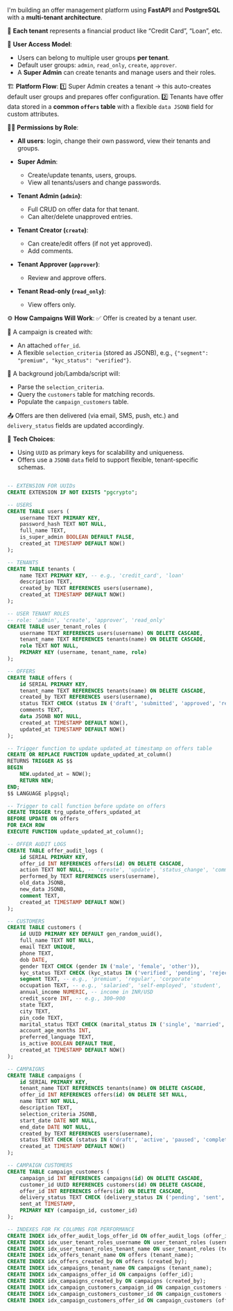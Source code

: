 I'm building an offer management platform using **FastAPI** and **PostgreSQL** with a **multi-tenant architecture**.

🔧 **Each tenant** represents a financial product like “Credit Card”, “Loan”, etc.

🔐 **User Access Model**:

* Users can belong to multiple user groups **per tenant**.
* Default user groups: `admin`, `read_only`, `create`, `approver`.
* A **Super Admin** can create tenants and manage users and their roles.

🏗️ **Platform Flow**:
1️⃣ Super Admin creates a tenant → this auto-creates default user groups and prepares offer configuration.
2️⃣ Tenants have offer data stored in a **common `offers` table** with a flexible `data JSONB` field for custom attributes.

🧑‍💼 **Permissions by Role**:

* **All users**: login, change their own password, view their tenants and groups.
* **Super Admin**:

  * Create/update tenants, users, groups.
  * View all tenants/users and change passwords.
* **Tenant Admin (`admin`)**:

  * Full CRUD on offer data for that tenant.
  * Can alter/delete unapproved entries.
* **Tenant Creator (`create`)**:

  * Can create/edit offers (if not yet approved).
  * Add comments.
* **Tenant Approver (`approver`)**:

  * Review and approve offers.
* **Tenant Read-only (`read_only`)**:

  * View offers only.

⚙️ **How Campaigns Will Work**:
✅ Offer is created by a tenant user.

📄 A campaign is created with:

* An attached `offer_id`.
* A flexible `selection_criteria` (stored as JSONB), e.g., `{"segment": "premium", "kyc_status": "verified"}`.

🧮 A background job/Lambda/script will:

* Parse the `selection_criteria`.
* Query the `customers` table for matching records.
* Populate the `campaign_customers` table.

📤 Offers are then delivered (via email, SMS, push, etc.) and `delivery_status` fields are updated accordingly.

🧱 **Tech Choices**:

* Using `UUID` as primary keys for scalability and uniqueness.
* Offers use a `JSONB` `data` field to support flexible, tenant-specific schemas.


```sql

-- EXTENSION FOR UUIDs
CREATE EXTENSION IF NOT EXISTS "pgcrypto";

-- USERS
CREATE TABLE users (
    username TEXT PRIMARY KEY,
    password_hash TEXT NOT NULL,
    full_name TEXT,
    is_super_admin BOOLEAN DEFAULT FALSE,
    created_at TIMESTAMP DEFAULT NOW()
);

-- TENANTS
CREATE TABLE tenants (
    name TEXT PRIMARY KEY, -- e.g., 'credit_card', 'loan'
    description TEXT,
    created_by TEXT REFERENCES users(username),
    created_at TIMESTAMP DEFAULT NOW()
);

-- USER TENANT ROLES
-- role: 'admin', 'create', 'approver', 'read_only'
CREATE TABLE user_tenant_roles (
    username TEXT REFERENCES users(username) ON DELETE CASCADE,
    tenant_name TEXT REFERENCES tenants(name) ON DELETE CASCADE,
    role TEXT NOT NULL,
    PRIMARY KEY (username, tenant_name, role)
);

-- OFFERS
CREATE TABLE offers (
    id SERIAL PRIMARY KEY,
    tenant_name TEXT REFERENCES tenants(name) ON DELETE CASCADE,
    created_by TEXT REFERENCES users(username),
    status TEXT CHECK (status IN ('draft', 'submitted', 'approved', 'rejected')) NOT NULL DEFAULT 'draft',
    comments TEXT,
    data JSONB NOT NULL,
    created_at TIMESTAMP DEFAULT NOW(),
    updated_at TIMESTAMP DEFAULT NOW()
);

-- Trigger function to update updated_at timestamp on offers table
CREATE OR REPLACE FUNCTION update_updated_at_column()
RETURNS TRIGGER AS $$
BEGIN
    NEW.updated_at = NOW();
    RETURN NEW;
END;
$$ LANGUAGE plpgsql;

-- Trigger to call function before update on offers
CREATE TRIGGER trg_update_offers_updated_at
BEFORE UPDATE ON offers
FOR EACH ROW
EXECUTE FUNCTION update_updated_at_column();

-- OFFER AUDIT LOGS
CREATE TABLE offer_audit_logs (
    id SERIAL PRIMARY KEY,
    offer_id INT REFERENCES offers(id) ON DELETE CASCADE,
    action TEXT NOT NULL, -- 'create', 'update', 'status_change', 'comment'
    performed_by TEXT REFERENCES users(username),
    old_data JSONB,
    new_data JSONB,
    comment TEXT,
    created_at TIMESTAMP DEFAULT NOW()
);

-- CUSTOMERS
CREATE TABLE customers (
    id UUID PRIMARY KEY DEFAULT gen_random_uuid(),
    full_name TEXT NOT NULL,
    email TEXT UNIQUE,
    phone TEXT,
    dob DATE,
    gender TEXT CHECK (gender IN ('male', 'female', 'other')),
    kyc_status TEXT CHECK (kyc_status IN ('verified', 'pending', 'rejected')),
    segment TEXT, -- e.g., 'premium', 'regular', 'corporate'
    occupation TEXT, -- e.g., 'salaried', 'self-employed', 'student', 'retired'
    annual_income NUMERIC, -- income in INR/USD
    credit_score INT, -- e.g., 300–900
    state TEXT,
    city TEXT,
    pin_code TEXT,
    marital_status TEXT CHECK (marital_status IN ('single', 'married', 'divorced', 'widowed')),
    account_age_months INT,
    preferred_language TEXT,
    is_active BOOLEAN DEFAULT TRUE,
    created_at TIMESTAMP DEFAULT NOW()
);

-- CAMPAIGNS
CREATE TABLE campaigns (
    id SERIAL PRIMARY KEY,
    tenant_name TEXT REFERENCES tenants(name) ON DELETE CASCADE,
    offer_id INT REFERENCES offers(id) ON DELETE SET NULL,
    name TEXT NOT NULL,
    description TEXT,
    selection_criteria JSONB,
    start_date DATE NOT NULL,
    end_date DATE NOT NULL,
    created_by TEXT REFERENCES users(username),
    status TEXT CHECK (status IN ('draft', 'active', 'paused', 'completed')) DEFAULT 'draft',
    created_at TIMESTAMP DEFAULT NOW()
);

-- CAMPAIGN CUSTOMERS
CREATE TABLE campaign_customers (
    campaign_id INT REFERENCES campaigns(id) ON DELETE CASCADE,
    customer_id UUID REFERENCES customers(id) ON DELETE CASCADE,
    offer_id INT REFERENCES offers(id) ON DELETE CASCADE,
    delivery_status TEXT CHECK (delivery_status IN ('pending', 'sent', 'failed')) DEFAULT 'pending',
    sent_at TIMESTAMP,
    PRIMARY KEY (campaign_id, customer_id)
);

-- INDEXES FOR FK COLUMNS FOR PERFORMANCE
CREATE INDEX idx_offer_audit_logs_offer_id ON offer_audit_logs (offer_id);
CREATE INDEX idx_user_tenant_roles_username ON user_tenant_roles (username);
CREATE INDEX idx_user_tenant_roles_tenant_name ON user_tenant_roles (tenant_name);
CREATE INDEX idx_offers_tenant_name ON offers (tenant_name);
CREATE INDEX idx_offers_created_by ON offers (created_by);
CREATE INDEX idx_campaigns_tenant_name ON campaigns (tenant_name);
CREATE INDEX idx_campaigns_offer_id ON campaigns (offer_id);
CREATE INDEX idx_campaigns_created_by ON campaigns (created_by);
CREATE INDEX idx_campaign_customers_campaign_id ON campaign_customers (campaign_id);
CREATE INDEX idx_campaign_customers_customer_id ON campaign_customers (customer_id);
CREATE INDEX idx_campaign_customers_offer_id ON campaign_customers (offer_id);

```

